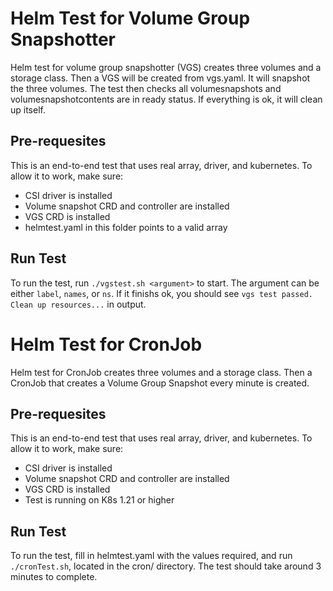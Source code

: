 # Helm Test for Volume Group Snapshotter
Helm test for volume group snapshotter (VGS) creates three volumes and a storage class. Then a VGS will be created from vgs.yaml. It will snapshot the three volumes. 
The test then checks all volumesnapshots and volumesnapshotcontents are in ready status. If everything is ok, it will clean up itself.


## Pre-requesites
This is an end-to-end test that uses real array, driver, and kubernetes. To allow it to work, make sure:
- CSI driver is installed
- Volume snapshot CRD and controller are installed
- VGS CRD is installed
- helmtest.yaml in this folder points to a valid array

## Run Test
To run the test, run `./vgstest.sh <argument>` to start. The argument can be either `label`, `names`, or `ns`. If it finishs ok, you should see `vgs test passed. Clean up resources...` in output.

# Helm Test for CronJob
Helm test for CronJob creates three volumes and a storage class. Then a CronJob that creates a Volume Group Snapshot every minute is created. 

## Pre-requesites
This is an end-to-end test that uses real array, driver, and kubernetes. To allow it to work, make sure:
- CSI driver is installed
- Volume snapshot CRD and controller are installed
- VGS CRD is installed
- Test is running on K8s 1.21 or higher

## Run Test
To run the test, fill in helmtest.yaml with the values required, and run ```./cronTest.sh```, located in the cron/ directory. The test should take around 3 minutes to complete.  
